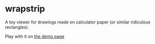 # wrapstrip
A toy viewer for drawings made on calculator paper (or similar ridiculous rectangles).

Play with it on <a href="starstew.github.io/wrapstrip/">the demo page</a>